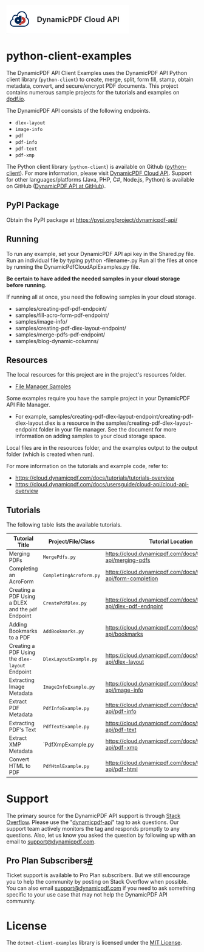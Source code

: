![](./logo-banner2.png)

# python-client-examples

The DynamicPDF API Client Examples uses the DynamicPDF API Python client library (`python-client`) to create, merge, split, form fill, stamp, obtain metadata, convert, and secure/encrypt PDF documents. This project contains numerous sample projects for the tutorials and examples on [dpdf.io](https://dpdf.io/).

The DynamicPDF API consists of the following endpoints.

- `dlex-layout`
- `image-info`
- `pdf`
- `pdf-info`
- `pdf-text`
- `pdf-xmp`

The Python client library (`python-client`) is available on Github ([python-client]([https://github.com/dynamicpdf-api/python-client](https://github.com/dynamicpdf-api/python-client))). For more information, please visit [DynamicPDF Cloud API](https://cloud.dynamicpdf.com/). Support for other languages/platforms (Java, PHP, C#, Node.js, Python) is available on GitHub ([DynamicPDF API at GitHub](https://github.com/dynamicpdf-api)).

## PyPI Package
Obtain the PyPI package at https://pypi.org/project/dynamicpdf-api/

## Running
To run any example, set your DynamicPDF API api key in the Shared.py file.
Run an individual file by typing python -filename-.py
Run all the files at once by running the DynamicPdfCloudApiExamples.py file.

**Be certain to have added the needed samples in your cloud storage before running.**

If running all at once, you need the following samples in your cloud storage.
* samples/creating-pdf-pdf-endpoint/
* samples/fill-acro-form-pdf-endpoint/
* samples/image-info/
* samples/creating-pdf-dlex-layout-endpoint/
* samples/merge-pdfs-pdf-endpoint/
* samples/blog-dynamic-columns/


## Resources

The local resources for this project are in the project's resources folder.

- [File Manager Samples](https://cloud.dynamicpdf.com/docs/usersguide/environment-manager/environment-manager-sample-resources)  

Some examples require you have the sample project in your DynamicPDF API File Manager. 

* For example, samples/creating-pdf-dlex-layout-endpoint/creating-pdf-dlex-layout.dlex is a resource in the samples/creating-pdf-dlex-layout-endpoint folder in your file manager.  See the document for more information on adding samples to your cloud storage space.

Local files are in the resources folder, and the examples output to the output folder (which is created when run).

For more information on the tutorials and example code, refer to:

- https://cloud.dynamicpdf.com/docs/tutorials/tutorials-overview
- https://cloud.dynamicpdf.com/docs/usersguide/cloud-api/cloud-api-overview

## **Tutorials**

The following table lists the available tutorials.

| Tutorial Title                                     | Project/File/Class      | Tutorial Location                                            |
| -------------------------------------------------- | ----------------------- | ------------------------------------------------------------ |
| Merging PDFs                                       | `MergePdfs.py`               | https://cloud.dynamicpdf.com/docs/tutorials/cloud-api/merging-pdfs |
| Completing an AcroForm                             | `CompletingAcroform.py`    | https://cloud.dynamicpdf.com/docs/tutorials/cloud-api/form-completion |
| Creating a PDF Using a DLEX and the `pdf` Endpoint | `CreatePdfDlex.py`       | https://cloud.dynamicpdf.com/docs/tutorials/cloud-api/dlex-pdf-endpoint |
| Adding Bookmarks to a PDF                          | `AddBookmarks.py`          | https://cloud.dynamicpdf.com/docs/tutorials/cloud-api/bookmarks |
| Creating a PDF Using the `dlex-layout` Endpoint    | `DlexLayoutExample.py` | https://cloud.dynamicpdf.com/docs/tutorials/cloud-api/dlex-layout |
| Extracting Image Metadata                          | `ImageInfoExample.py`          | https://cloud.dynamicpdf.com/docs/tutorials/cloud-api/image-info |
| Extract PDF Metadata                               | `PdfInfoExample.py`            | https://cloud.dynamicpdf.com/docs/tutorials/cloud-api/pdf-info |
| Extracting PDF's Text                              | `PdfTextExample.py`        | https://cloud.dynamicpdf.com/docs/tutorials/cloud-api/pdf-text |
| Extract XMP Metadata                               | `PdfXmpExample.py        | https://cloud.dynamicpdf.com/docs/tutorials/cloud-api/pdf-xmp |
| Convert HTML to PDF                                | `PdfHtmlExample.py`   | https://cloud.dynamicpdf.com/docs/tutorials/cloud-api/pdf-html |

# Support

The primary source for the DynamicPDF API support is through [Stack Overflow](https://stackoverflow.com/questions/tagged/dynamicpdf-api). Please use the "[dynamicpdf-api](https://stackoverflow.com/questions/tagged/dynamicpdf-api)" tag to ask questions. Our support team actively monitors the tag and responds promptly to any questions.  Also, let us know you asked the question by following up with an email to [support@dynamicpdf.com](mailto:support@dynamicpdf.com). 

## Pro Plan Subscribers[#](https://cloud.dynamicpdf.com/support#pro-plan-subscribers)

Ticket support is available to Pro Plan subscribers. But we still encourage you to help the community by posting on Stack Overflow when possible. You can also email [support@dynamicpdf.com](mailto:support@dynamicpdf.com) if you need to ask something specific to your use case that may not help the DynamicPDF API community.

# License

The `dotnet-client-examples` library is licensed under the [MIT License](./LICENSE).
